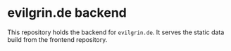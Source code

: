 # evilgrin.de backend

This repository holds the backend for `evilgrin.de`.
It serves the static data build from the frontend repository.